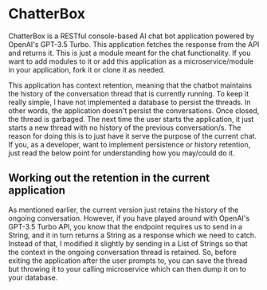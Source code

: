 # ChatterBox
ChatterBox is a RESTful console-based AI chat bot application powered by OpenAI's GPT-3.5 Turbo. This application fetches the response from the API and returns it. This is just a module meant for the chat functionality. If you want to add modules to it or add this application as a microservice/module in your application, fork it or clone it as needed.

This application has context retention, meaning that the chatbot maintains the history of the conversation thread that is currently running. To keep it really simple, I have not implemented a database to persist the threads. In other words, the application doesn't persist the conversations. Once closed, the thread is garbaged. The next time the user starts the application, it just starts a new thread with no history of the previous conversation/s. The reason for doing this is to just have it serve the purpose of the current chat. If you, as a developer, want to implement persistence or history retention, just read the below point for understanding how you may/could do it.


## Working out the retention in the current application
As mentioned earlier, the current version just retains the history of the ongoing conversation. However, if you have played around with OpenAI's GPT-3.5 Turbo API, you know that the endpoint requires us to send in a String, and it in turn returns a String as a response which we need to catch. Instead of that, I modified it slightly by sending in a List of Strings so that the context in the ongoing conversation thread is retained. So, before exiting the application after the user prompts to, you can save the thread but throwing it to your calling microservice which can then dump it on to your database.
